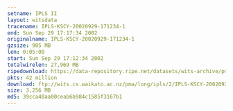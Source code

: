 ```yaml
---
setname: IPLS II
layout: witsdata
tracename: IPLS-KSCY-20020929-171234-1
end: Sun Sep 29 17:17:34 2002
originalname: IPLS-KSCY-20020929-171234-1
gzsize: 905 MB
len: 0:05:00
start: Sun Sep 29 17:12:34 2002
totalwirelen: 27,969 MB
ripedownload: https://data-repository.ripe.net/datasets/wits-archive/pma/long/ipls/2/IPLS-KSCY-20020929-171234-1.gz
pkts: 42 million
download: ftp://wits.cs.waikato.ac.nz/pma/long/ipls/2/IPLS-KSCY-20020929-171234-1.gz
size: 3,256 MB
md5: 39cca40aa00ceab6b984c1585f3167b1
---
```

